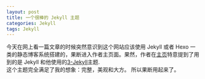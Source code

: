 ```yaml
---
layout: post
title: 一个很棒的 Jekyll 主题
categories: Jekyll
tags: Jekyll
---
```


今天在网上看一篇文章的时候突然意识到这个网站应该使用 Jekyll 或者 Hexo 一类的静态博客系统搭建的，果断进入作者主页面。果然，作者在[主页](http://yansu.org)特意提到了用到的是 Jekyll 和他使用的[3-Jekyll](https://github.com/P233/3-Jekyll)主题.  
这个主题完全满足了我的想象：完整，美观和大方。 
所以果断用起来了。


